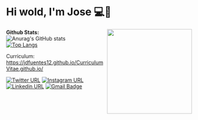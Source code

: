 # Hi wold, I'm Jose 💻👋



<img align='right' src="https://media.giphy.com/media/M9gbBd9nbDrOTu1Mqx/giphy.gif" width="230">

**Github Stats:**
<br>
![Anurag's GitHub stats](https://github-readme-stats.vercel.app/api?username=jdfuentes12&show_icons=true&theme=merko)
<br>
[![Top Langs](https://github-readme-stats.vercel.app/api/top-langs/?username=jdfuentes12&count_private=true&theme=dracula)](https://github.com/anuraghazra/github-readme-stats)

Curriculum: https://jdfuentes12.github.io/CurriculumVitae.github.io/

[![Twitter URL](https://img.shields.io/twitter/url?color=%231DA1F2&label=follow&logo=twitter&logoColor=%231DA1F2&style=flat-square&url=https%3A%2F%2Fwww.reddit.com%2Fuser%2FFatChicken277)](https://twitter.com/_Josef27)
[![Instagram URL](https://img.shields.io/badge/-__jose.27-c13584?style=flat&labelColor=c13584&logo=instagram&logoColor=white)](https://www.instagram.com/__jose.27/?hl=es)
[![Linkedin URL](https://img.shields.io/badge/-JoseFuentes-blue?style=flat&logo=Linkedin&logoColor=white)](https://www.linkedin.com/in/jose-fuentes-ab651b150/)
[![Gmail Badge](https://img.shields.io/badge/-jose.27orozoco1@gmail.com-c14438?style=flat-square&logo=Gmail&logoColor=white&link=mailto:jose.27orozco1@gmail.com)](mailto:jose.27orozco@gmail.com)

<!--
**jdfuentes12/jdfuentes12** is a ✨ _special_ ✨ repository because its `README.md` (this file) appears on your GitHub profile.

Here are some ideas to get you started:

- 🔭 I’m currently working on ...
- 🌱 I’m currently learning ...
- 👯 I’m looking to collaborate on ...
- 🤔 I’m looking for help with ...
- 💬 Ask me about ...
- 📫 How to reach me: ...
- 😄 Pronouns: ...
- ⚡ Fun fact: ...
-->
